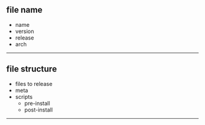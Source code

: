 ## file name

* name
* version
* release
* arch

---

## file structure

* files to release
* meta
* scripts
    * pre-install
    * post-install

---
